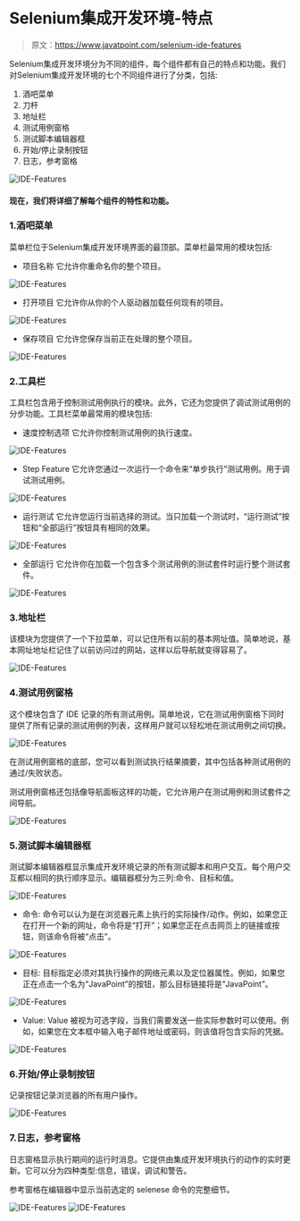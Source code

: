 # Selenium集成开发环境-特点

> 原文：<https://www.javatpoint.com/selenium-ide-features>

Selenium集成开发环境分为不同的组件，每个组件都有自己的特点和功能。我们对Selenium集成开发环境的七个不同组件进行了分类，包括:

1.  酒吧菜单
2.  刀杆
3.  地址栏
4.  测试用例窗格
5.  测试脚本编辑器框
6.  开始/停止录制按钮
7.  日志，参考窗格

![IDE-Features](img/c929cda1e73cb3c0b96c9071462bf880.png)

#### 现在，我们将详细了解每个组件的特性和功能。

### 1.酒吧菜单

菜单栏位于Selenium集成开发环境界面的最顶部。菜单栏最常用的模块包括:

*   项目名称
    它允许你重命名你的整个项目。

![IDE-Features](img/092023fe17933a4c87fb3c73a76b5e43.png)

*   打开项目
    它允许你从你的个人驱动器加载任何现有的项目。

![IDE-Features](img/d65a9db4769e9a20a04f8fc6a5b333d6.png)

*   保存项目
    它允许您保存当前正在处理的整个项目。

![IDE-Features](img/3b21f9d1f83f6e6d0b32a7dbc2d935f5.png)

### 2.工具栏

工具栏包含用于控制测试用例执行的模块。此外，它还为您提供了调试测试用例的分步功能。工具栏菜单最常用的模块包括:

*   速度控制选项
    它允许你控制测试用例的执行速度。

![IDE-Features](img/d8a74ac782a2749bb49c7a8db1e01b93.png)

*   Step Feature
    它允许您通过一次运行一个命令来“单步执行”测试用例。用于调试测试用例。

![IDE-Features](img/fc1ca36dde189b82da4ea7c5dfaf839d.png)

*   运行测试
    它允许您运行当前选择的测试。当只加载一个测试时，“运行测试”按钮和“全部运行”按钮具有相同的效果。

![IDE-Features](img/738e204a8afbc1470cccaee74ceb95f1.png)

*   全部运行
    它允许你在加载一个包含多个测试用例的测试套件时运行整个测试套件。

![IDE-Features](img/9c08e68185f5920ab4805ec8e13a8ec4.png)

### 3.地址栏

该模块为您提供了一个下拉菜单，可以记住所有以前的基本网址值。简单地说，基本网址地址栏记住了以前访问过的网站，这样以后导航就变得容易了。

![IDE-Features](img/45451c026c4f91da4a67d96ff511e23b.png)

### 4.测试用例窗格

这个模块包含了 IDE 记录的所有测试用例。简单地说，它在测试用例窗格下同时提供了所有记录的测试用例的列表，这样用户就可以轻松地在测试用例之间切换。

![IDE-Features](img/91f1a0ad219a03fed661a20c2c4cbf86.png)

在测试用例窗格的底部，您可以看到测试执行结果摘要，其中包括各种测试用例的通过/失败状态。

测试用例窗格还包括像导航面板这样的功能，它允许用户在测试用例和测试套件之间导航。

![IDE-Features](img/7ca1d3bd623eb0b09568bccc090d8d39.png)

### 5.测试脚本编辑器框

测试脚本编辑器框显示集成开发环境记录的所有测试脚本和用户交互。每个用户交互都以相同的执行顺序显示。编辑器框分为三列:命令、目标和值。

![IDE-Features](img/cafc1fedc25f18c08c10eee9d25f2b76.png)

*   命令:
    命令可以认为是在浏览器元素上执行的实际操作/动作。例如，如果您正在打开一个新的网址，命令将是“打开”；如果您正在点击网页上的链接或按钮，则该命令将被“点击”。

![IDE-Features](img/f912c59bf851704afe93311c17f5edef.png)

*   目标:
    目标指定必须对其执行操作的网络元素以及定位器属性。例如，如果您正在点击一个名为“JavaPoint”的按钮，那么目标链接将是“JavaPoint”。

![IDE-Features](img/1d605ea3267762a30e89188c561987a0.png)

*   Value:
    Value 被视为可选字段，当我们需要发送一些实际参数时可以使用。例如，如果您在文本框中输入电子邮件地址或密码，则该值将包含实际的凭据。

![IDE-Features](img/10a94b6fc76e79ff320aecc497e2f150.png)

### 6.开始/停止录制按钮

记录按钮记录浏览器的所有用户操作。

![IDE-Features](img/07ee0fd8a409c7d5d90fc3c919386a08.png)

### 7.日志，参考窗格

日志窗格显示执行期间的运行时消息。它提供由集成开发环境执行的动作的实时更新。它可以分为四种类型:信息，错误，调试和警告。

参考窗格在编辑器中显示当前选定的 selenese 命令的完整细节。

![IDE-Features](img/96f76d129805e2e4a3157deb9c4b3131.png)
![IDE-Features](img/0c5a664eb9b514f0dd6746a3ec545c1b.png)